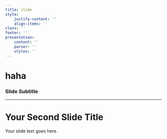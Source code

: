 ```yaml
---
title: slide
style:
    justify-content: ''
    align-items: ''
class: ''
footer: ''
presentation:
    content: ''
    parser: ''
    styles: ''
---
```


# haha

### Slide Subtitle

---

# Your Second Slide Title

Your slide text goes here.